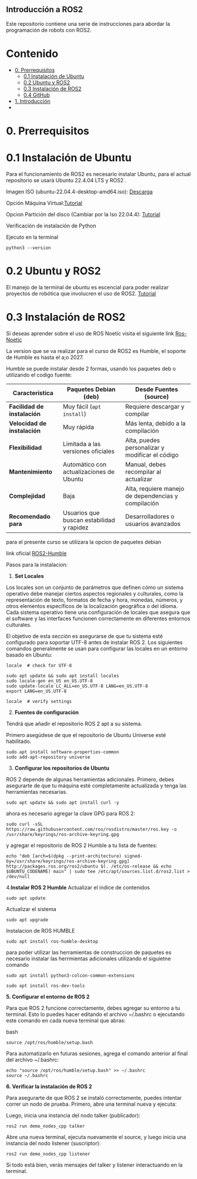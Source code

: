 ## Introducción a ROS2 

Este repositorio contiene una serie de instrucciones para abordar la programación de robots con ROS2.

# Contenido
* [0. Prerrequisitos ](#0-Prerrequisitos )
    * [0.1 Instalación de Ubuntu](#01-Instalación-de-Ubuntu)
    * [0.2 Ubuntu y ROS2](#02-Ubuntu-y-ROS2)
    * [0.3 Instalación de ROS2](#03-Instalación-de-ROS2)
    * [0.4 GitHub](#04-GitHub)
* [1. Introducción](#1-Introducción)
* 
# 0. Prerrequisitos
# 0.1 Instalación de Ubuntu

Para el funcionamiento de ROS2 es necesario instalar Ubuntu, para el actual repositorio se usará Ubuntu 22.4.04 LTS y ROS2 .

Imagen ISO (ubuntu-22.04.4-desktop-amd64.iso): [Descarga](https://releases.ubuntu.com/22.04/)

Opción Máquina Virtual:[Tutorial](./clases/0-Maquina-Virtual.md)

Opcion Partición del disco (Cambiar por la Iso 22.04.4): [Tutorial](https://www.youtube.com/watch?v=_d6oT7rEoGc)

Verificación de instalación de Python

Ejecuto en la terminal
```
python3 --version
```
# 0.2 Ubuntu y ROS2

El manejo de la terminal de ubuntu es escencial para poder realizar proyectos de robótica que involucren el uso de ROS2.
[Tutorial](./clases/1-Ubuntu.md)

# 0.3 Instalación de ROS2

Si deseas aprender sobre el uso de ROS Noetic visita el siguiente link [Ros-Noetic](https://github.com/Robotics-A-V/Curso-ROS-?tab=readme-ov-file#02-Instalaci%C3%B3n-de-ROS)

La version que se va realizar para el curso de ROS2 es Humble, el soporte de Humble es hasta el a;o 2027. 

Humble se puede instalar desde 2 formas, usando los paquetes deb o utilizando el codigo fuente:

| Característica             | **Paquetes Debian (deb)**             | **Desde Fuentes (source)**      |
|----------------------------|---------------------------------------|---------------------------------|
| **Facilidad de instalación**| Muy fácil (`apt install`)             | Requiere descargar y compilar   |
| **Velocidad de instalación**| Muy rápida                            | Más lenta, debido a la compilación |
| **Flexibilidad**            | Limitada a las versiones oficiales    | Alta, puedes personalizar y modificar el código |
| **Mantenimiento**           | Automático con actualizaciones de Ubuntu | Manual, debes recompilar al actualizar |
| **Complejidad**             | Baja                                  | Alta, requiere manejo de dependencias y compilación |
| **Recomendado para**        | Usuarios que buscan estabilidad y rapidez | Desarrolladores o usuarios avanzados |

para el presente curso se utilizara la opcion de paquetes debian

link oficial [ROS2-Humble](https://docs.ros.org/en/humble/Installation/Ubuntu-Install-Debs.html)

Pasos para la instalacion:

1. **Set Locales**
   
Los locales son un conjunto de parámetros que definen cómo un sistema operativo debe manejar ciertos aspectos regionales y culturales, como la representación de texto, formatos de fecha y hora, monedas, números, y otros elementos específicos de la localización geográfica o del idioma. Cada sistema operativo tiene una configuración de locales que asegura que el software y las interfaces funcionen correctamente en diferentes entornos culturales.

El objetivo de esta sección es asegurarse de que tu sistema esté configurado para soportar UTF-8 antes de instalar ROS 2. Los siguientes comandos generalmente se usan para configurar las locales en un entorno basado en Ubuntu:
```
locale  # check for UTF-8

sudo apt update && sudo apt install locales
sudo locale-gen en_US en_US.UTF-8
sudo update-locale LC_ALL=en_US.UTF-8 LANG=en_US.UTF-8
export LANG=en_US.UTF-8

locale  # verify settings
```
2. **Fuentes de configuración**

Tendrá que añadir el repositorio ROS 2 apt a su sistema.

Primero asegúdese de que el repositorio de Ubuntu Universe esté habilitado.
```
sudo apt install software-properties-common
sudo add-apt-repository universe
```
3. **Configurar los repositorios de Ubuntu**

ROS 2 depende de algunas herramientas adicionales. Primero, debes asegurarte de que tu máquina esté completamente actualizada y tenga las herramientas necesarias.

```
sudo apt update && sudo apt install curl -y
```
ahora es necesario agregar la clave GPG para ROS 2:
```
sudo curl -sSL https://raw.githubusercontent.com/ros/rosdistro/master/ros.key -o /usr/share/keyrings/ros-archive-keyring.gpg
```
y agregar el repositorio de ROS 2 Humble a tu lista de fuentes:
```
echo "deb [arch=$(dpkg --print-architecture) signed-by=/usr/share/keyrings/ros-archive-keyring.gpg] http://packages.ros.org/ros2/ubuntu $(. /etc/os-release && echo $UBUNTU_CODENAME) main" | sudo tee /etc/apt/sources.list.d/ros2.list > /dev/null
```

4.**Instalar ROS 2 Humble**
Actualizar el indice de contenidos
```
sudo apt update
```
Actualizar el sistema
```
sudo apt upgrade
```
Instalacion de ROS HUMBLE
```
sudo apt install ros-humble-desktop
```
para poder utilizar las herramientas de construccion de paquetes es necesario instalar las herrmientas adicionales utilizando el siguietne comando 
```
sudo apt install python3-colcon-common-extensions
```
```
sudo apt install ros-dev-tools
```

**5. Configurar el entorno de ROS 2**

Para que ROS 2 funcione correctamente, debes agregar su entorno a tu terminal. Esto lo puedes hacer editando el archivo ~/.bashrc o ejecutando este comando en cada nueva terminal que abras:

bash
```
source /opt/ros/humble/setup.bash
```

Para automatizarlo en futuras sesiones, agrega el comando anterior al final del archivo ~/.bashrc:

```
echo "source /opt/ros/humble/setup.bash" >> ~/.bashrc
source ~/.bashrc
```

**6. Verificar la instalación de ROS 2**

Para asegurarte de que ROS 2 se instaló correctamente, puedes intentar correr un nodo de prueba. Primero, abre una terminal nueva y ejecuta:

Luego, inicia una instancia del nodo talker (publicador):
```
ros2 run demo_nodes_cpp talker
```
Abre una nueva terminal, ejecuta nuevamente el source, y luego inicia una instancia del nodo listener (suscriptor):

```
ros2 run demo_nodes_cpp listener
```
Si todo está bien, verás mensajes del talker y listener interactuando en la terminal.
